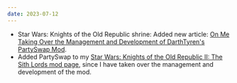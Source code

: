 ```yaml
---
date: 2023-07-12
---
```


* Star Wars: Knights of the Old Republic [](/shrines/starwarskotor/)shrine: Added new article: [On Me Taking Over the Management and Development of DarthTyren's PartySwap Mod](/shrines/starwarskotor/articles/partyswap-management-takeover).
* Added PartySwap to my [Star Wars: Knights of the Old Republic II: The Sith Lords mod page](/projects/kotor2mods), since I have taken over the management and development of the mod.
